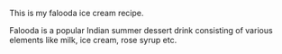 This is my falooda ice cream recipe.

Falooda is a popular Indian summer dessert drink consisting of various elements like milk, ice cream, rose syrup etc.